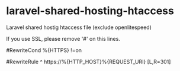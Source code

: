 # laravel-shared-hosting-htaccess
Laravel shared hostig htaccess file (exclude openlitespeed)

If you use SSL, please remove '#' on this lines.

#RewriteCond %{HTTPS} !=on

#RewriteRule ^ https://%{HTTP_HOST}%{REQUEST_URI} [L,R=301]
